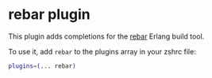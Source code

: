 # rebar plugin

This plugin adds completions for the [rebar](https://www.rebar3.org/) Erlang build tool.

To use it, add `rebar` to the plugins array in your zshrc file:

```zsh
plugins=(... rebar)
```
